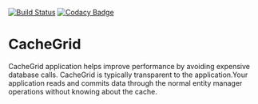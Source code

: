 [![Build Status](https://travis-ci.org/daloji/CacheGrid.svg?branch=master)](https://travis-ci.org/daloji/CacheGrid) 
[![Codacy Badge](https://api.codacy.com/project/badge/Grade/65c0fe9214ff4f0296102967274ef846)](https://www.codacy.com/manual/daloji/CacheGrid?utm_source=github.com&amp;utm_medium=referral&amp;utm_content=daloji/CacheGrid&amp;utm_campaign=Badge_Grade)

# CacheGrid

CacheGrid application helps improve performance by avoiding expensive database calls. CacheGrid is typically transparent to the application.Your application reads and commits data through the normal entity manager operations without knowing about the cache.
